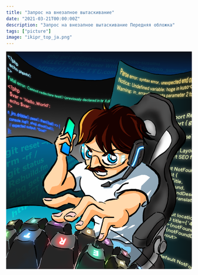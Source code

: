 ```yaml
---
title: "Запрос на внезапное вытаскивание"
date: "2021-03-21T00:00:00Z"
description: "Запрос на внезапное вытаскивание Передняя обложка"
tags: ["picture"]
image: "ikipr_top_ja.png"
---
```


![](./ikipr_top_ja.png)
